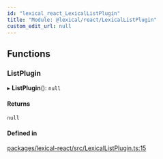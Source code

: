 ```yaml
---
id: "lexical_react_LexicalListPlugin"
title: "Module: @lexical/react/LexicalListPlugin"
custom_edit_url: null
---
```


## Functions

### ListPlugin

▸ **ListPlugin**(): ``null``

#### Returns

``null``

#### Defined in

[packages/lexical-react/src/LexicalListPlugin.ts:15](https://github.com/facebook/lexical/tree/main/packages/lexical-react/src/LexicalListPlugin.ts#L15)
